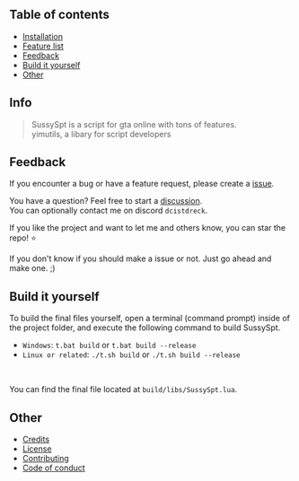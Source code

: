 ## Table of contents

 * [Installation](https://github.com/pierrelasse/YimStuff/blob/master/docs/SussySptInstallation.md)
 * [Feature list](https://github.com/pierrelasse/YimStuff/blob/master/docs/SussySptFeatures.md)
 * [Feedback](#feedback)
 * [Build it yourself](#build-it-yourself)
 * [Other](#other)

## Info

> SussySpt is a script for gta online with tons of features.<br />
> yimutils, a libary for script developers

## Feedback

If you encounter a bug or have a feature request, please create a [issue](https://github.com/pierrelasse/YimStuff/issues/new/choose).

You have a question? Feel free to start a [discussion](https://github.com/pierrelasse/YimStuff/discussions/new/choose).<br />
You can optionally contact me on discord `dcistdreck`.

If you like the project and want to let me and others know, you can star the repo! ⭐

If you don't know if you should make a issue or not. Just go ahead and make one. ;)

## Build it yourself

To build the final files yourself,
open a terminal (command prompt) inside of the project folder,
and execute the following command to build SussySpt.
- `Windows`: `t.bat build` or `t.bat build --release`
- `Linux or related`: `./t.sh build` or `./t.sh build --release`

<br />

You can find the final file located at `build/libs/SussySpt.lua`.

## Other

- [Credits](https://github.com/pierrelasse/YimStuff/blob/master/.github/CODE_OF_CONDUCT.md)
- [License](https://github.com/pierrelasse/YimStuff/blob/master/LICENSE)
- [Contributing](https://github.com/pierrelasse/YimStuff/blob/master/.github/CONTRIBUTING.md)
- [Code of conduct](https://github.com/pierrelasse/YimStuff/blob/master/.github/CODE_OF_CONDUCT.md)
